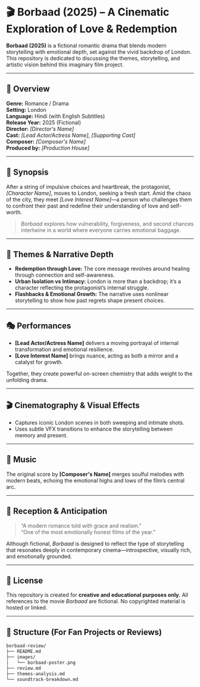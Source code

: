 # 🎬 Borbaad (2025) – A Cinematic Exploration of Love & Redemption

**Borbaad (2025)** is a fictional romantic drama that blends modern storytelling with emotional depth, set against the vivid backdrop of London. This repository is dedicated to discussing the themes, storytelling, and artistic vision behind this imaginary film project.

---

## 📌 Overview

**Genre:** Romance / Drama  
**Setting:** London  
**Language:** Hindi (with English Subtitles)  
**Release Year:** 2025 (Fictional)  
**Director:** *[Director's Name]*  
**Cast:** *[Lead Actor/Actress Name]*, *[Supporting Cast]*  
**Composer:** *[Composer's Name]*  
**Produced by:** *[Production House]*  

---

## 🎥 Synopsis

After a string of impulsive choices and heartbreak, the protagonist, *[Character Name]*, moves to London, seeking a fresh start. Amid the chaos of the city, they meet *[Love Interest Name]*—a person who challenges them to confront their past and redefine their understanding of love and self-worth.

> *Borbaad* explores how vulnerability, forgiveness, and second chances intertwine in a world where everyone carries emotional baggage.

---

## 🌆 Themes & Narrative Depth

- **Redemption through Love:** The core message revolves around healing through connection and self-awareness.
- **Urban Isolation vs Intimacy:** London is more than a backdrop; it’s a character reflecting the protagonist’s internal struggle.
- **Flashbacks & Emotional Growth:** The narrative uses nonlinear storytelling to show how past regrets shape present choices.

---

## 🎭 Performances

- **[Lead Actor/Actress Name]** delivers a moving portrayal of internal transformation and emotional resilience.
- **[Love Interest Name]** brings nuance, acting as both a mirror and a catalyst for growth.

Together, they create powerful on-screen chemistry that adds weight to the unfolding drama.

---

## 🎬 Cinematography & Visual Effects

- Captures iconic London scenes in both sweeping and intimate shots.
- Uses subtle VFX transitions to enhance the storytelling between memory and present.

---

## 🎼 Music

The original score by **[Composer's Name]** merges soulful melodies with modern beats, echoing the emotional highs and lows of the film’s central arc.

---

## 📢 Reception & Anticipation

> “A modern romance told with grace and realism.”  
> “One of the most emotionally honest films of the year.”  

Although fictional, *Borbaad* is designed to reflect the type of storytelling that resonates deeply in contemporary cinema—introspective, visually rich, and emotionally grounded.

---

## 🔖 License

This repository is created for **creative and educational purposes only.** All references to the movie *Borbaad* are fictional. No copyrighted material is hosted or linked.

---

## 📁 Structure (For Fan Projects or Reviews)

```bash
borbaad-review/
├── README.md
├── images/
│   └── borbaad-poster.png
├── review.md
├── themes-analysis.md
└── soundtrack-breakdown.md

